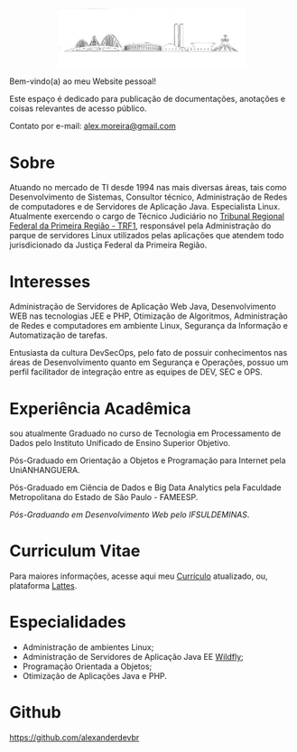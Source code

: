 <p align="center" width="100%">
    <img width="66%" src="./assets/img/bsb_logo.png"> 
</p>

Bem-vindo(a) ao meu Website pessoal!

Este espaço é dedicado para publicação de documentações, anotações e coisas relevantes de acesso público.

<!-- 
Website criado utilizado o Framework [GoHugo](https://gohugo.io/) para construção deste website, hospedado gratuitamente em [Netlify](https://app.netlify.com).
-->

Contato por e-mail: <alex.moreira@gmail.com>


# Sobre
Atuando no mercado de TI desde 1994 nas mais diversas áreas, tais como Desenvolvimento de Sistemas, Consultor técnico, Administração de Redes de computadores e de Servidores de Aplicação Java. Especialista Linux. Atualmente exercendo o cargo de Técnico Judiciário no [Tribunal Regional Federal da Primeira Região - TRF1](https://www.trf1.jus.br/trf1/home/), responsável pela Administração do parque de servidores Linux utilizados pelas aplicações que atendem todo jurisdicionado da Justiça Federal da Primeira Região.

# Interesses
Administração de Servidores de Aplicação Web Java, Desenvolvimento WEB nas tecnologias JEE e PHP, Otimização de Algoritmos, Administração de Redes e computadores em ambiente Linux, Segurança da Informação e Automatização de tarefas. 

Entusiasta da cultura DevSecOps, pelo fato de possuir conhecimentos nas áreas de Desenvolvimento quanto em Segurança e Operações, possuo um perfil facilitador de integração entre as equipes de DEV, SEC e OPS.

# Experiência Acadêmica
sou atualmente Graduado no curso de Tecnologia em Processamento de Dados pelo Instituto Unificado de Ensino Superior Objetivo.

Pós-Graduado em Orientação a Objetos e Programação para Internet pela UniANHANGUERA.

Pós-Graduado em Ciência de Dados e Big Data Analytics pela Faculdade Metropolitana do Estado de São Paulo - FAMEESP.

_Pós-Graduando em Desenvolvimento Web pelo IFSULDEMINAS_.

# Curriculum Vitae
Para maiores informações, acesse aqui meu [Currículo](curriculum.md) atualizado, ou, plataforma [Lattes](https://lattes.cnpq.br/5845632929213348).

# Especialidades
- Administração de ambientes Linux;
- Administração de Servidores de Aplicação Java EE [Wildfly](https://www.wildfly.org/);
- Programação Orientada a Objetos;
- Otimização de Aplicações Java e PHP.

# Github
<https://github.com/alexanderdevbr>
